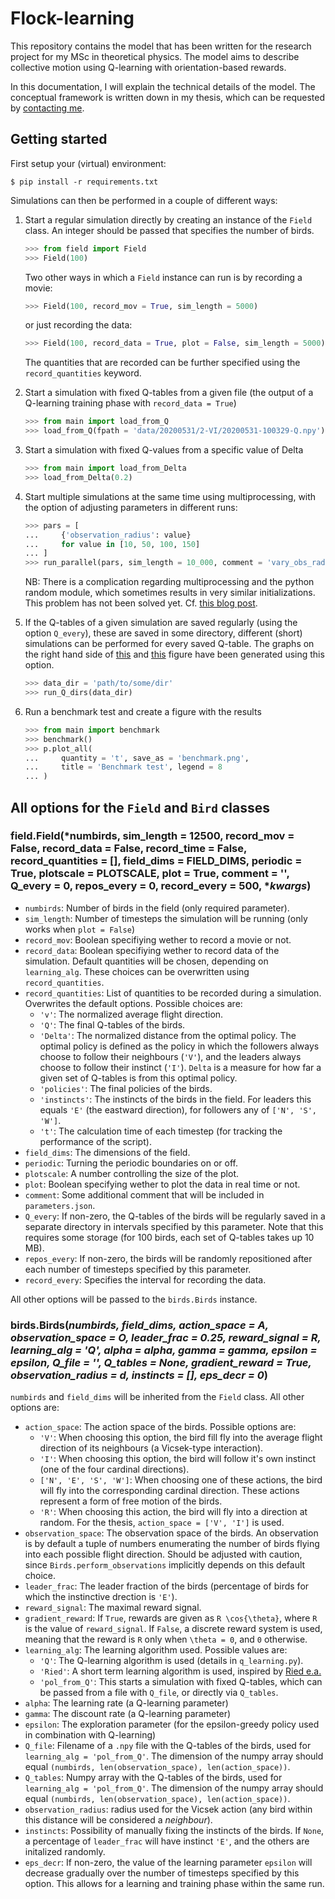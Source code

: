 # Flock-learning

This repository contains the model that has been written for the research project for my MSc in theoretical physics. The model aims to describe collective motion using Q-learning with orientation-based rewards.

In this documentation, I will explain the technical details of the model. The conceptual framework is written down in my thesis, which can be requested by [contacting me](mailto:andrevandelft@outlook.com).

## Getting started

First setup your (virtual) environment:

```shell
$ pip install -r requirements.txt
```

Simulations can then be performed in a couple of different ways:

1. Start a regular simulation directly by creating an instance of the `Field` class. An integer should be passed that specifies the number of birds.
    ```python
    >>> from field import Field
    >>> Field(100)
    ```
    Two other ways in which a `Field` instance can run is by recording a movie:
    ```python
    >>> Field(100, record_mov = True, sim_length = 5000)
    ```
    or just recording the data:
    ```python
    >>> Field(100, record_data = True, plot = False, sim_length = 5000)
    ```
    The quantities that are recorded can be further specified using the `record_quantities` keyword.

2. Start a simulation with fixed Q-tables from a given file (the output of a Q-learning training phase with `record_data = True`)

    ```python
    >>> from main import load_from_Q
    >>> load_from_Q(fpath = 'data/20200531/2-VI/20200531-100329-Q.npy')
    ```
3. Start a simulation with fixed Q-values from a specific value of Delta

    ```python
    >>> from main import load_from_Delta
    >>> load_from_Delta(0.2)
    ```

4. Start multiple simulations at the same time using multiprocessing, with the option of adjusting parameters in different runs:

    ```python
    >>> pars = [
    ...     {'observation_radius': value}
    ...     for value in [10, 50, 100, 150]
    ... ]
    >>> run_parallel(pars, sim_length = 10_000, comment = 'vary_obs_rad')
    ```
    NB: There is a complication regarding multiprocessing and the python random module, which sometimes results in very similar initializations. This problem has not been solved yet. Cf. [this blog post](https://www.sicara.ai/blog/2019-01-28-how-computer-generate-random-numbers).

5. If the Q-tables of a given simulation are saved regularly (using the option `Q_every`), these are saved in some directory, different (short) simulations can be performed for every saved Q-table. The graphs on the right hand side of [this](thesis-figures/learning_params.pdf) and [this](thesis-figures/lead_frac_obs_rad_discrete.pdf) figure have been generated using this option.

    ```python
    >>> data_dir = 'path/to/some/dir'
    >>> run_Q_dirs(data_dir)
    ```

6. Run a benchmark test and create a figure with the results

    ```python
    >>> from main import benchmark
    >>> benchmark()
    >>> p.plot_all(
    ...     quantity = 't', save_as = 'benchmark.png',
    ...     title = 'Benchmark test', legend = 8
    ... )
    ```

## All options for the `Field` and `Bird` classes

### field.Field(*numbirds, sim_length = 12500, record_mov = False, record_data = False, record_time = False, record_quantities = [], field_dims = FIELD_DIMS, periodic = True, plotscale = PLOTSCALE, plot = True, comment = '', Q_every = 0, repos_every = 0, record_every = 500, **kwargs*)

* `numbirds`: Number of birds in the field (only required parameter).
* `sim_length`: Number of timesteps the simulation will be running (only works when `plot = False`)
* `record_mov`: Boolean specifiying wether to record a movie or not.
* `record_data`: Boolean specifiying wether to record data of the simulation. Default quantities will be chosen, depending on `learning_alg`. These choices can be overwritten using `record_quantities`.
* `record_quantities`: List of quantities to be recorded during a simulation. Overwrites the default options. Possible choices are:
    * `'v'`: The normalized average flight direction.
    * `'Q'`: The final Q-tables of the birds.
    * `'Delta'`: The normalized distance from the optimal policy. The optimal policy is defined as the policy in which the followers always choose to follow their neighbours (`'V'`), and the leaders always choose to follow their instinct (`'I'`). `Delta` is a measure for how far a given set of Q-tables is from this optimal policy.
    * `'policies'`: The final policies of the birds.
    * `'instincts'`: The instincts of the birds in the field. For leaders this equals `'E'` (the eastward direction), for followers any of `['N', 'S', 'W']`.
    * `'t'`: The calculation time of each timestep (for tracking the performance of the script).
* `field_dims`: The dimensions of the field.
* `periodic`: Turning the periodic boundaries on or off.
* `plotscale`: A number controlling the size of the plot.
* `plot`: Boolean specifying wether to plot the data in real time or not.
* `comment`: Some additional comment that will be included in `parameters.json`.
* `Q_every`: If non-zero, the Q-tables of the birds will be regularly saved in a separate directory in intervals specified by this parameter. Note that this requires some storage (for 100 birds, each set of Q-tables takes up 10 MB).
* `repos_every`: If non-zero, the birds will be randomly repositioned after each number of timesteps specified by this parameter.
* `record_every`: Specifies the interval for recording the data.

All other options will be passed to the `birds.Birds` instance.

### birds.Birds(*numbirds, field_dims, action_space = A, observation_space = O, leader_frac = 0.25, reward_signal = R, learning_alg = 'Q', alpha = alpha, gamma = gamma, epsilon = epsilon, Q_file = '', Q_tables = None, gradient_reward = True, observation_radius = d, instincts = [], eps_decr = 0*)

`numbirds` and `field_dims` will be inherited from the `Field` class. All other options are:

* `action_space`: The action space of the birds. Possible options are:
    * `'V'`: When choosing this option, the bird fill fly into the average flight direction of its neighbours (a Vicsek-type interaction).
    * `'I'`: When choosing this option, the bird will follow it's own instinct (one of the four cardinal directions).
    * `['N', 'E', 'S', 'W']`: When choosing one of these actions, the bird will fly into the corresponding cardinal direction. These actions represent a form of free motion of the birds.
    * `'R'`: When choosing this action, the bird will fly into a direction at random.
    For the thesis, `action_space = ['V', 'I']` is used.
* `observation_space`: The observation space of the birds. An observation is by default a tuple of numbers enumerating the number of birds flying into each possible flight direction. Should be adjusted with caution, since `Birds.perform_observations` implicitly depends on this default choice.
* `leader_frac`: The leader fraction of the birds (percentage of birds for which the instinctive drection is `'E'`).
* `reward_signal`: The maximal reward signal.
* `gradient_reward`: If `True`, rewards are given as `R \cos{\theta}`, where `R` is the value of `reward_signal`. If `False`, a discrete reward system is used, meaning that the reward is `R` only when `\theta = 0`, and `0` otherwise.
* `learning_alg`: The learning algorithm used. Possible values are:
    * `'Q'`: The Q-learning algorithm is used (details in `q_learning.py`).
    * `'Ried'`: A short term learning algorithm is used, inspired by [Ried e.a.](https://dx.doi.org/10.1371/journal.pone.0212044)
    * `'pol_from_Q'`: This starts a simulation with fixed Q-tables, which can be passed from a file with `Q_file`, or directly via `Q_tables`.
* `alpha`: The learning rate (a Q-learning parameter)
* `gamma`: The discount rate (a Q-learning parameter)
* `epsilon`: The exploration parameter (for the epsilon-greedy policy used in combination with Q-learning)
* `Q_file`: Filename of a `.npy` file with the Q-tables of the birds, used for `learning_alg = 'pol_from_Q'`. The dimension of the numpy array should equal `(numbirds, len(observation_space), len(action_space))`.
* `Q_tables`: Numpy array with the Q-tables of the birds, used for `learning_alg = 'pol_from_Q'`. The dimension of the numpy array should equal `(numbirds, len(observation_space), len(action_space))`.
* `observation_radius`: radius used for the Vicsek action (any bird within this distance will be considered a *neighbour*).
* `instincts`: Possibility of manually fixing the instincts of the birds. If `None`, a percentage of `leader_frac` will have instinct `'E'`, and the others are initalized randomly.
* `eps_decr`: If non-zero, the value of the learning parameter `epsilon` will decrease gradually over the number of timesteps specified by this option. This allows for a learning and training phase within the same run.
